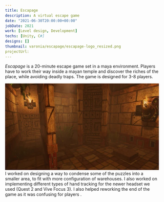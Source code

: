 ```yaml
---
title: Escapage
description: A virtual escape game
date: "2021-06-30T20:00:00+00:00"
jobDate: 2021
work: [Level design, Development]
techs: [Unity, C#]
designs: []
thumbnail: varonia/escapage/escapage-logo_resized.png
projectUrl:
---
```



*Escapage* is a 20-minute escape game set in a maya environment. Players have to work their way inside a mayan temple and discover the riches of the place, while avoiding deadly traps. The game is designed for 3-8 players.

![View inside the game](./mayaTemple.webp)
I worked on designing a way to condense some of the puzzles into a smaller area, to fit with more configuration of warehouses. 
I also worked on implementing different types of hand tracking for the newer headset we used (Quest 2 and Vive Focus 3).
I also helped reworking the end of the game as it was confusing for players . 